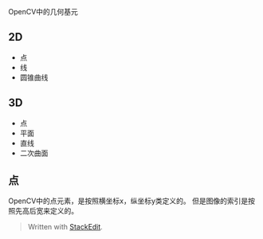 OpenCV中的几何基元

## 2D
- 点
- 线
- 圆锥曲线
## 3D
- 点
- 平面
- 直线
- 二次曲面

## 点
OpenCV中的点元素，是按照横坐标x，纵坐标y类定义的。
但是图像的索引是按照先高后宽来定义的。


> Written with [StackEdit](https://stackedit.io/).
<!--stackedit_data:
eyJoaXN0b3J5IjpbMTg1MDA0MDY1OV19
-->